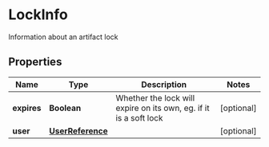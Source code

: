 

# LockInfo

Information about an artifact lock

## Properties

Name | Type | Description | Notes
------------ | ------------- | ------------- | -------------
**expires** | **Boolean** | Whether the lock will expire on its own, eg. if it is a soft lock |  [optional]
**user** | [**UserReference**](UserReference.md) |  |  [optional]



